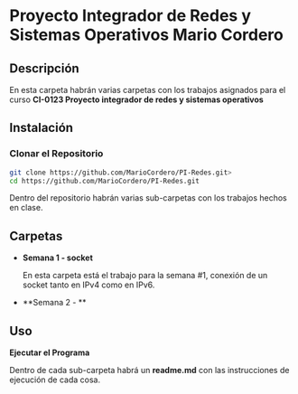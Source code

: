 # Proyecto Integrador de Redes y Sistemas Operativos Mario Cordero

## Descripción

En esta carpeta habrán varias carpetas con los trabajos asignados para el curso **CI-0123 Proyecto integrador de redes y sistemas operativos**

## Instalación

### Clonar el Repositorio

   ```bash
   git clone https://github.com/MarioCordero/PI-Redes.git>
   cd https://github.com/MarioCordero/PI-Redes.git
   ```
   Dentro del repositorio habrán varias sub-carpetas con los trabajos hechos en clase.

## Carpetas
- **Semana 1 - socket**

   En esta carpeta está el trabajo para la semana #1, conexión de un socket tanto en IPv4 como en IPv6.

- **Semana 2 - **


## Uso

**Ejecutar el Programa**

   Dentro de cada sub-carpeta habrá un **readme.md** con las instrucciones de ejecución de cada cosa.